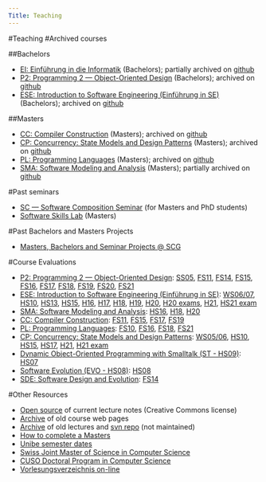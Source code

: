 ```yaml
---
Title: Teaching
---
```

#Teaching
#Archived courses

##Bachelors

- [EI: Einführung in die Informatik](%base_url%/teaching/ei) (Bachelors); partially archived on [github](https://github.com/onierstrasz/course-intro-cs)
- [P2: Programming 2 &mdash; Object-Oriented Design](%base_url%/teaching/p2) (Bachelors); archived on [github](https://github.com/onierstrasz/course-p2-oo-design)
- [ESE: Introduction to Software Engineering (Einführung in SE)](%base_url%/teaching/ese) (Bachelors); archived on [github](https://github.com/onierstrasz/course-intro-se)

##Masters

- [CC: Compiler Construction](%base_url%/teaching/cc) (Masters); archived on [github](https://github.com/onierstrasz/course-compiler-construction)
- [CP: Concurrency: State Models and Design Patterns](%base_url%/teaching/cp) (Masters); archived on [github](https://github.com/onierstrasz/course-concurrent-programming)
- [PL: Programming Languages](%base_url%/teaching/pl) (Masters); archived on [github](https://github.com/onierstrasz/course-programming-languages)
- [SMA: Software Modeling and Analysis](%base_url%/teaching/sma) (Masters); partially archived on [github](https://github.com/onierstrasz/course-software-modeling-and-analysis)

#Past seminars

- [SC &mdash; Software Composition Seminar](%base_url%/wiki/softwarecompositionseminar) (for Masters and PhD students) 
- [Software Skills Lab](%base_url%/teaching/SoftwareSkills) (Masters)

#Past Bachelors and Masters Projects

- [Masters, Bachelors and Seminar Projects @ SCG](%base_url%/wiki/projects/mastersbachelorsprojects)

#Course Evaluations

- [P2: Programming 2 &mdash; Object-Oriented Design](%base_url%/teaching/p2): [SS05](%assets_url%/download/evaluations/SS05-S7049_-_Programmierung_2.pdf), [FS11](%assets_url%/download/evaluations/FS11-11_S6070_Programmierung_2.pdf), [FS14](%assets_url%/download/evaluations/FS14-14F_2417_Programmierung_2.pdf), [FS15](%assets_url%/download/evaluations/FS15-15F_2417_Programming_2.pdf), [FS16](%assets_url%/download/evaluations/FS16-Programming_2.pdf), [FS17](%assets_url%/download/evaluations/FS17-Programmierung_2.pdf), [FS18](%assets_url%/download/evaluations/FS18-Programmierung_2.pdf), [FS19](%assets_url%/download/evaluations/FS19-Programmierung_2.pdf), [FS20](%assets_url%/download/evaluations/FS20-Programmierung_2.pdf), [FS21](%assets_url%/download/evaluations/FS21-Programmierung_2_(2417).pdf)
- [ESE: Introduction to Software Engineering (Einführung in SE)](%base_url%/teaching/ese): [WS06/07](%assets_url%/download/evaluations/WS06_07-06_07_W7070_Einfuehrung_in_Software_Engineering.pdf), [HS10](%assets_url%/download/evaluations/HS10_11-10_W6079_Einfuehrung_in_Software_Engineering.pdf), [HS13](/download/evaluations/HS13-13H_2420_ESE.pdf), [HS15](/download/evaluations/HS15-Einfuehrung_in_Software_Engineering.pdf), [H16](%assets_url%/download/evaluations/HS16-Introduction_to_Software_Engineering.pdf), [H17](%assets_url%/download/evaluations/HS17-Einfuehrung_in_Software_Engineering.pdf), [H18](%assets_url%/download/evaluations/HS18-Einfuehrung_in_Software_Engineering.pdf), [H19](%assets_url%/download/evaluations/HS19-Einfuehrung_in_Software_Engineering.pdf),  [H20](%assets_url%/download/evaluations/HS20-Einfuehrung_in_Software_Engineering.pdf), [H20 exams](%assets_url%/download/evaluations/HS20-Einfuehrung_in_Software_Engineering_(LK2420).pdf), [H21](%assets_url%/download/evaluations/HS21-Einführung_in_Software_Engineering_(2420).pdf), [HS21 exam](/download/evaluations/HS21-Einführung_in_die_Informatik_(LK2410).pdf)
- [SMA: Software Modeling and Analysis](%base_url%/teaching/sma): [HS16](%assets_url%/download/evaluations/HS16-Software_Modeling_and_Analysis.pdf), [H18](/download/evaluations/HS18-Software_Modeling_and_Analysis.pdf), [H20](/download/evaluations/HS20-Software_Modeling_and_Analysis_(422739).pdf)
- [CC: Compiler Construction](%base_url%/teaching/cc): [FS11](%assets_url%/download/evaluations/FS11-11_S6085_Compiler_Construction.pdf), [FS15](%assets_url%/download/evaluations/FS15-7133_Compiler_Construction_I-1.pdf), [FS17](%assets_url%/download/evaluations/FS17-Compiler_Construction.pdf), [FS19](%assets_url%/download/evaluations/FS19-Compiler_Construction.pdf)
- [PL: Programming Languages](%base_url%/teaching/pl): [FS10](%assets_url%/download/evaluations/FS10-10_S7097_Programming_Languages.pdf), [FS16](%assets_url%/download/evaluations/FS16-Programming_Languages.pdf), [FS18](%assets_url%/download/evaluations/FS18-Programming_Languages.pdf), [FS21](%assets_url%/download/evaluations/FS21-Programmiersprachen_(2720).pdf)
- [CP: Concurrency: State Models and Design Patterns](%base_url%/teaching/cp): [WS05/06](%assets_url%/download/evaluations/WS0506-W7059_-_Concurrent_Programming.pdf), [HS10](%assets_url%/download/evaluations/HS10_11-10_W6088_Concurrency__State_Models_and_Design_Patterns.pdf), [HS15](/download/evaluations/HS15-Concurrency__State_Models_and_Design_Patterns.pdf), [HS17](/download/evaluations/HS17-Concurrency__State_Models_and_Design_Patterns.pdf), [H21](%assets_url%/download/evaluations/HS21-Concurrency__State_Models_and_Design_Patterns_(413707).pdf), [H21 exam](/download/evaluations/HS21-Concurrency__State_Models_and_Design_Patterns_(LK413707).pdf)
- [Dynamic Object-Oriented Programming with Smalltalk (ST - HS09)](%base_url%/teaching/archive/smalltalk): [HS07](%assets_url%/download/evaluations/HS07_08-W7083_Dynamic_Object-Oriented_Programming_w._Smalltalk.pdf)
- [Software Evolution (EVO - HS08)](%base_url%/teaching/archive/evo): [HS08](%assets_url%/download/evaluations/HS08_09-08_W7084_Software_Evolution.pdf)
- [SDE: Software Design and Evolution](%base_url%/teaching/archive/sde): [FS14](%assets_url%/download/evaluations/HS14-14H_7135_Software_Design_and_Evolution.pdf)

#Other Resources

- [Open source](%assets_url%/download/lectures) of current lecture notes (Creative Commons license)
- [Archive](%base_url%/teaching/archive) of old course web pages
- [Archive](%assets_url%/archive/lectures) of old lectures and [svn repo](https://www.iam.unibe.ch/scg/svn_repos/Lectures/) (not maintained)
- [How to complete a Masters](%base_url%/wiki/howtos/howtocompleteamasters)
- [Unibe semester dates](http://www.advd.unibe.ch/imd/wiwdaten.htm)
- [Swiss Joint Master of Science in Computer Science](http://mcs.unibnf.ch/)
- [CUSO Doctoral Program in Computer Science](http://informatique.cuso.ch/) 
- [Vorlesungsverzeichnis on-line](http://evub.unibe.ch/pievub/)
